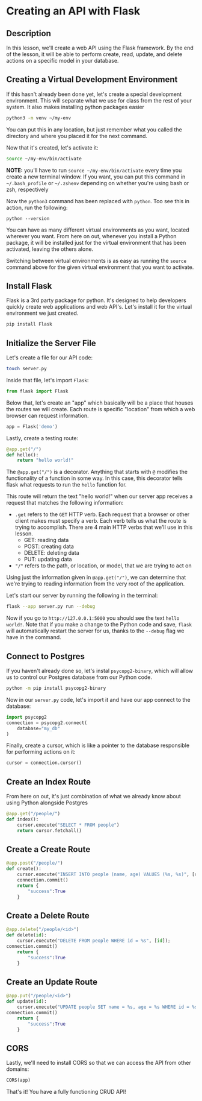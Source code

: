 # Creating an API with Flask

## Description

In this lesson, we'll create a web API using the Flask framework.  By the end of the lesson, it will be able to perform create, read, update, and delete actions on a specific model in your database.
## Creating a Virtual Development Environment

If this hasn't already been done yet, let's create a special development environment.  This will separate what we use for class from the rest of your system.  It also makes installing python packages easier

```zsh
python3 -m venv ~/my-env
```

You can put this in any location, but just remember what you called the directory and where you placed it for the next command.

Now that it's created, let's activate it:

```zsh
source ~/my-env/bin/activate
```

**NOTE:** you'll have to run `source ~/my-env/bin/activate` every time you create a new terminal window.  If you want, you can put this command in `~/.bash_profile` or `~/.zshenv` depending on whether you're using bash or zsh, respectively

Now the `python3` command has been replaced with `python`.  Too see this in action, run the following:

```
python --version
```

You can have as many different virtual environments as you want, located wherever you want.  From here on out, whenever you install a Python package, it will be installed just for the virtual environment that has been activated, leaving the others alone.

Switching between virtual environments is as easy as running the `source` command above for the given virtual environment that you want to activate.
## Install Flask

Flask is a 3rd party package for python.  It's designed to help developers quickly create web applications and web API's.  Let's install it for the virtual environment we just created.

```zsh
pip install Flask
```

## Initialize the Server File

Let's create a file for our API code:

```zsh
touch server.py
```

Inside that file, let's import `Flask`:

```python
from flask import Flask
```

Below that, let's create an "app" which basically will be a place that houses the routes we will create.  Each route is specific "location" from which a web browser can request information.

```python
app = Flask('demo')
```

Lastly, create a testing route:

```python
@app.get("/")
def hello():
	return "hello world!"
```

The `@app.get("/")` is a decorator.  Anything that starts with `@` modifies the functionality of a function in some way.  In this case, this decorator tells flask what requests to run the `hello` function for.

This route will return the text "hello world!" when our server app receives a request that matches the following information:

- `.get` refers to the `GET` HTTP verb.  Each request that a browser or other client makes must specify a verb.  Each verb tells us what the route is trying to accomplish.  There are 4 main HTTP verbs that we'll use in this lesson.
	- GET: reading data
	- POST: creating data
	- DELETE: deleting data
	- PUT: updating data
- `"/"` refers to the path, or location, or model, that we are trying to act on

Using just the information given in `@app.get("/")`, we can determine that we're trying to reading information from the very root of the application.

Let's start our server by running the following in the terminal:

```zsh
flask --app server.py run --debug
```

Now if you go to `http://127.0.0.1:5000` you should see the text `hello world!`.  Note that if you make a change to the Python code and save, `flask` will automatically restart the server for us, thanks to the `--debug` flag we have in the command.

## Connect to Postgres

If you haven't already done so, let's instal `psycopg2-binary`, which will allow us to control our Postgres database from our Python code.

```zsh
python -m pip install psycopg2-binary
```

Now in our `server.py` code, let's import it and have our app connect to the database:

```python
import psycopg2
connection = psycopg2.connect(
    database="my_db"
)
```

Finally, create a cursor, which is like a pointer to the database responsible for performing actions on it:

```python
cursor = connection.cursor()
```

## Create an Index Route

From here on out, it's just combination of what we already know about using Python alongside Postgres

```python
@app.get("/people/")
def index():
    cursor.execute("SELECT * FROM people")
    return cursor.fetchall()
```

## Create a Create Route

```python
@app.post("/people/")
def create():
    cursor.execute("INSERT INTO people (name, age) VALUES (%s, %s)", [request.json["name"], request.json["age"]])
	connection.commit()
    return {
        "success":True
    }
```

## Create a Delete Route

```python
@app.delete("/people/<id>")
def delete(id):
    cursor.execute("DELETE FROM people WHERE id = %s", [id]);
connection.commit()
    return {
        "success":True
    }
```

## Create an Update Route

```python
@app.put("/people/<id>")
def update(id):
    cursor.execute("UPDATE people SET name = %s, age = %s WHERE id = %s", [request.json["name"], request.json["age"], id])
connection.commit()
    return {
        "success":True
    }
```

## CORS

Lastly, we'll need to install CORS so that we can access the API from other domains:

```python
CORS(app)
```

That's it!  You have a fully functioning CRUD API!